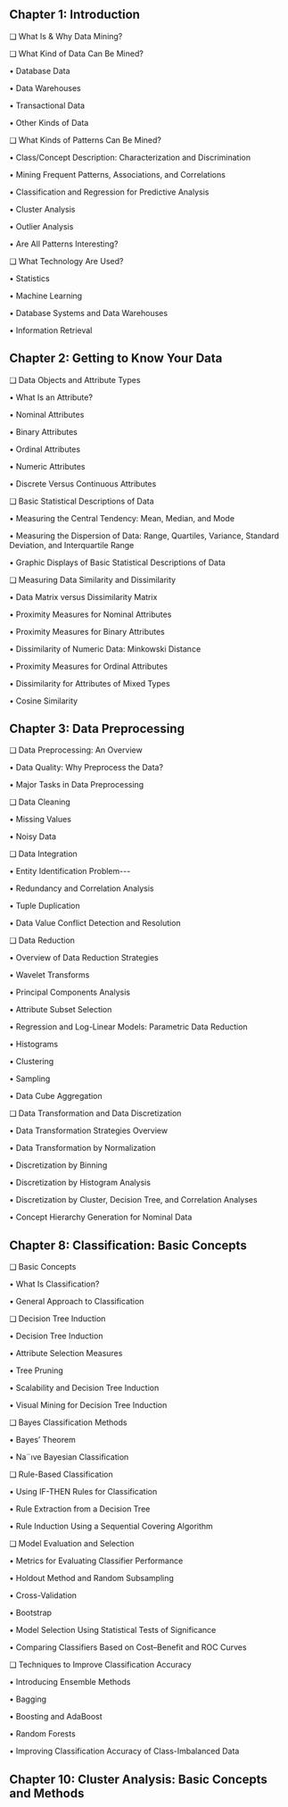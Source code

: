 ## Chapter 1: Introduction

❑ What Is & Why Data Mining?

❑ What Kind of Data Can Be Mined?

• Database Data

• Data Warehouses

• Transactional Data

• Other Kinds of Data

❑ What Kinds of Patterns Can Be Mined?

• Class/Concept Description: Characterization and Discrimination

• Mining Frequent Patterns, Associations, and Correlations

• Classification and Regression for Predictive Analysis

• Cluster Analysis

• Outlier Analysis

• Are All Patterns Interesting?

❑ What Technology Are Used?

• Statistics

• Machine Learning

• Database Systems and Data Warehouses

• Information Retrieval




## Chapter 2: Getting to Know Your Data

❑ Data Objects and Attribute Types

• What Is an Attribute?

• Nominal Attributes

• Binary Attributes

• Ordinal Attributes

• Numeric Attributes

• Discrete Versus Continuous Attributes

❑ Basic Statistical Descriptions of Data

• Measuring the Central Tendency: Mean, Median, and Mode

• Measuring the Dispersion of Data: Range, Quartiles, Variance, Standard Deviation, and Interquartile Range

• Graphic Displays of Basic Statistical Descriptions of Data

❑ Measuring Data Similarity and Dissimilarity

• Data Matrix versus Dissimilarity Matrix

• Proximity Measures for Nominal Attributes

• Proximity Measures for Binary Attributes

• Dissimilarity of Numeric Data: Minkowski Distance

• Proximity Measures for Ordinal Attributes

• Dissimilarity for Attributes of Mixed Types

• Cosine Similarity




## Chapter 3: Data Preprocessing

❑ Data Preprocessing: An Overview

• Data Quality: Why Preprocess the Data?

• Major Tasks in Data Preprocessing

❑ Data Cleaning

• Missing Values

• Noisy Data

❑ Data Integration

• Entity Identification Problem---

• Redundancy and Correlation Analysis

• Tuple Duplication

• Data Value Conflict Detection and Resolution

❑ Data Reduction

• Overview of Data Reduction Strategies

• Wavelet Transforms

• Principal Components Analysis

• Attribute Subset Selection

• Regression and Log-Linear Models: Parametric Data Reduction

• Histograms

• Clustering

• Sampling

• Data Cube Aggregation

❑ Data Transformation and Data Discretization

• Data Transformation Strategies Overview

• Data Transformation by Normalization

• Discretization by Binning

• Discretization by Histogram Analysis

• Discretization by Cluster, Decision Tree, and Correlation Analyses

• Concept Hierarchy Generation for Nominal Data




## Chapter 8: Classification: Basic Concepts

❑ Basic Concepts

• What Is Classification?

• General Approach to Classification

❑ Decision Tree Induction

• Decision Tree Induction

• Attribute Selection Measures

• Tree Pruning

• Scalability and Decision Tree Induction

• Visual Mining for Decision Tree Induction

❑ Bayes Classification Methods

• Bayes’ Theorem

• Na¨ıve Bayesian Classification

❑ Rule-Based Classification

• Using IF-THEN Rules for Classification

• Rule Extraction from a Decision Tree

• Rule Induction Using a Sequential Covering Algorithm

❑ Model Evaluation and Selection

• Metrics for Evaluating Classifier Performance

• Holdout Method and Random Subsampling

• Cross-Validation

• Bootstrap

• Model Selection Using Statistical Tests of Significance

• Comparing Classifiers Based on Cost–Benefit and ROC Curves

❑ Techniques to Improve Classification Accuracy

• Introducing Ensemble Methods

• Bagging

• Boosting and AdaBoost

• Random Forests

• Improving Classification Accuracy of Class-Imbalanced Data



## Chapter 10: Cluster Analysis: Basic Concepts and Methods
